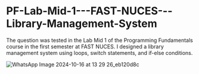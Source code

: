 # PF-Lab-Mid-1---FAST-NUCES---Library-Management-System


The question was tested in the Lab Mid 1 of the Programming Fundamentals course in the first semester at FAST NUCES. I designed a library management system using loops, switch statements, and if-else conditions.


![WhatsApp Image 2024-10-16 at 13 29 26_eb120d8c](https://github.com/user-attachments/assets/7343c9c9-a8a2-4e6f-a027-4b33e57c579c)
